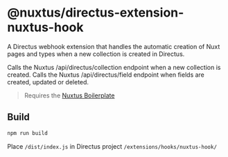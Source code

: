 # @nuxtus/directus-extension-nuxtus-hook

A Directus webhook extension that handles the automatic creation of Nuxt pages and types when a new collection is created in Directus.

Calls the Nuxtus /api/directus/collection endpoint when a new collection is created.
Calls the Nuxtus /api/directus/field endpoint when fields are created, updated or deleted.

> Requires the [Nuxtus Boilerplate](https://github.com/nuxtus/nuxtus)

## Build

```bash
npm run build
```

Place `/dist/index.js` in Directus project `/extensions/hooks/nuxtus-hook/`

